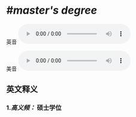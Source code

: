 # ***\#master's degree*** 
英音
<audio src="./media/master_s degree-B.aac" controls="controls"></audio>

美音
<audio src="./media/master_s degree.aac" controls="controls"></audio>



  

英文释义
---
### 1.*高义频：* **硕士学位**  


